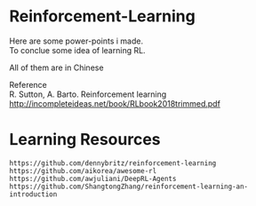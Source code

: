 # Reinforcement-Learning

Here are some power-points i made.  
To conclue some idea of learning RL.  

All of them are in Chinese


Reference   
R. Sutton, A. Barto. Reinforcement learning      
http://incompleteideas.net/book/RLbook2018trimmed.pdf   


# Learning Resources
```
https://github.com/dennybritz/reinforcement-learning
https://github.com/aikorea/awesome-rl
https://github.com/awjuliani/DeepRL-Agents
https://github.com/ShangtongZhang/reinforcement-learning-an-introduction
```
